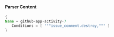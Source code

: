 #### Parser Content
```Java
{
Name = github-app-activity-7
   Conditions = [ """issue_comment.destroy,""" ]
}
```